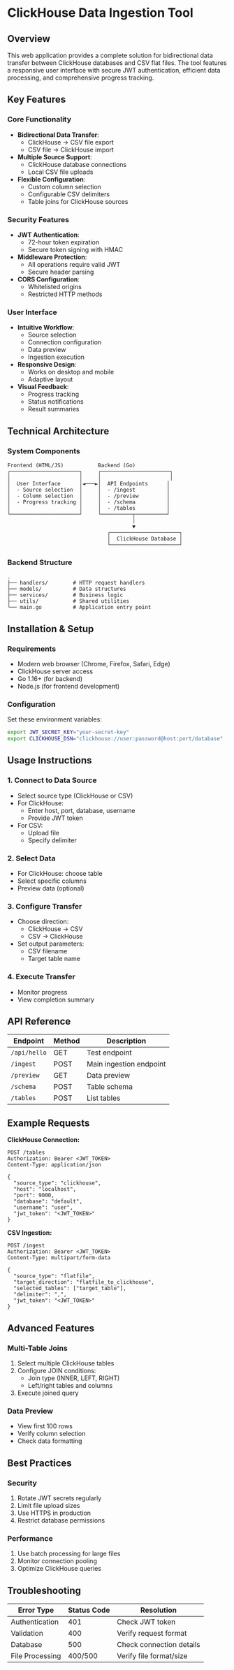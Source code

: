 # ClickHouse Data Ingestion Tool

## Overview

This web application provides a complete solution for bidirectional data transfer between ClickHouse databases and CSV flat files. The tool features a responsive user interface with secure JWT authentication, efficient data processing, and comprehensive progress tracking.

## Key Features

### Core Functionality
- **Bidirectional Data Transfer**:
  - ClickHouse → CSV file export
  - CSV file → ClickHouse import
- **Multiple Source Support**:
  - ClickHouse database connections
  - Local CSV file uploads
- **Flexible Configuration**:
  - Custom column selection
  - Configurable CSV delimiters
  - Table joins for ClickHouse sources

### Security Features
- **JWT Authentication**:
  - 72-hour token expiration
  - Secure token signing with HMAC
- **Middleware Protection**:
  - All operations require valid JWT
  - Secure header parsing
- **CORS Configuration**:
  - Whitelisted origins
  - Restricted HTTP methods

### User Interface
- **Intuitive Workflow**:
  - Source selection
  - Connection configuration
  - Data preview
  - Ingestion execution
- **Responsive Design**:
  - Works on desktop and mobile
  - Adaptive layout
- **Visual Feedback**:
  - Progress tracking
  - Status notifications
  - Result summaries

## Technical Architecture

### System Components

```
Frontend (HTML/JS)           Backend (Go)
┌──────────────────────┐     ┌──────────────────────┐
│                      │     │                      │
│  User Interface      │◄───►│  API Endpoints      │
│  - Source selection  │     │  - /ingest          │
│  - Column selection  │     │  - /preview         │
│  - Progress tracking │     │  - /schema          │
│                      │     │  - /tables          │
└──────────────────────┘     └──────────┬──────────┘
                                        │
                                        ▼
                                ┌──────────────────────┐
                                │  ClickHouse Database │
                                └──────────────────────┘
```

### Backend Structure

```
.
├── handlers/        # HTTP request handlers
├── models/          # Data structures
├── services/        # Business logic
├── utils/           # Shared utilities
└── main.go          # Application entry point
```

## Installation & Setup

### Requirements
- Modern web browser (Chrome, Firefox, Safari, Edge)
- ClickHouse server access
- Go 1.16+ (for backend)
- Node.js (for frontend development)

### Configuration
Set these environment variables:
```bash
export JWT_SECRET_KEY="your-secret-key"
export CLICKHOUSE_DSN="clickhouse://user:password@host:port/database"
```

## Usage Instructions

### 1. Connect to Data Source
- Select source type (ClickHouse or CSV)
- For ClickHouse:
  - Enter host, port, database, username
  - Provide JWT token
- For CSV:
  - Upload file
  - Specify delimiter

### 2. Select Data
- For ClickHouse: choose table
- Select specific columns
- Preview data (optional)

### 3. Configure Transfer
- Choose direction:
  - ClickHouse → CSV
  - CSV → ClickHouse
- Set output parameters:
  - CSV filename
  - Target table name

### 4. Execute Transfer
- Monitor progress
- View completion summary

## API Reference

| Endpoint | Method | Description |
|----------|--------|-------------|
| `/api/hello` | GET | Test endpoint |
| `/ingest` | POST | Main ingestion endpoint |
| `/preview` | GET | Data preview |
| `/schema` | POST | Table schema |
| `/tables` | POST | List tables |

## Example Requests

**ClickHouse Connection:**
```http
POST /tables
Authorization: Bearer <JWT_TOKEN>
Content-Type: application/json

{
  "source_type": "clickhouse",
  "host": "localhost",
  "port": 9000,
  "database": "default",
  "username": "user",
  "jwt_token": "<JWT_TOKEN>"
}
```

**CSV Ingestion:**
```http
POST /ingest
Authorization: Bearer <JWT_TOKEN>
Content-Type: multipart/form-data

{
  "source_type": "flatfile",
  "target_direction": "flatfile_to_clickhouse",
  "selected_tables": ["target_table"],
  "delimiter": ",",
  "jwt_token": "<JWT_TOKEN>"
}
```

## Advanced Features

### Multi-Table Joins
1. Select multiple ClickHouse tables
2. Configure JOIN conditions:
   - Join type (INNER, LEFT, RIGHT)
   - Left/right tables and columns
3. Execute joined query

### Data Preview
- View first 100 rows
- Verify column selection
- Check data formatting

## Best Practices

### Security
1. Rotate JWT secrets regularly
2. Limit file upload sizes
3. Use HTTPS in production
4. Restrict database permissions

### Performance
1. Use batch processing for large files
2. Monitor connection pooling
3. Optimize ClickHouse queries

## Troubleshooting


| Error Type | Status Code | Resolution |
|------------|-------------|------------|
| Authentication | 401 | Check JWT token |
| Validation | 400 | Verify request format |
| Database | 500 | Check connection details |
| File Processing | 400/500 | Verify file format/size |
